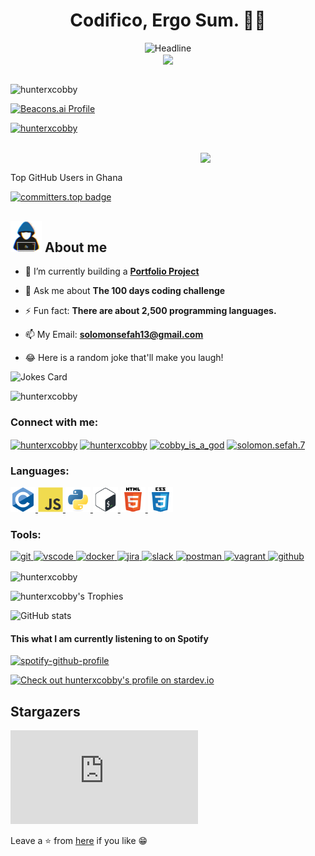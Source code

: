 
<h1 align="center"> Codifico, Ergo Sum. 👨‍💻 </h1>
 <div align="center">
  <img src="https://readme-typing-svg.herokuapp.com?color=0000FF&size=32&center=true&vCenter=true&width=600&height=50&lines=Hi+there+I'm+Cobby+%F0%9F%91%8B;👨‍💻+++Full-Stack+Developer;Software+Engineer;Problem+Solver;Freelancer;Open-Source+Enthusiast" alt="Headline" />
</div>

<div align="center">
   <a  href = "https://youtu.be/ruawVE5GwM8">
<img align = "center" src = "https://cdn.discordapp.com/attachments/1131513718363127919/1134424542027206656/ezgif.com-optimize.gif" />
   </a>
</div>

<br>

<p align="left"> <img src="https://komarev.com/ghpvc/?username=hunterxcobby&label=Profile%20views&color=0e75b6&style=flat" alt="hunterxcobby" /> </p>

[![Beacons.ai Profile](https://img.shields.io/badge/About_Me-cobbysefah-9cf?style=for-the-badge&logo=beacons&color=blue)](https://beacons.ai/cobbysefahsolomon)

<p align="left"> <a href="https://twitter.com/hunterxcobby" target="blank"><img src="https://img.shields.io/twitter/follow/hunterxcobby?logo=twitter&style=for-the-badge" alt="hunterxcobby" /></a> </p>

<br>
<div align="right">
  <img align="right" src="https://user-images.githubusercontent.com/63050133/156676671-d5b2e362-97d4-4404-9447-dd71ddfea82f.gif" width="200px"/>
</div>
<br>

<p> Top GitHub Users in Ghana</p>

[![committers.top badge](https://user-badge.committers.top/ghana/hunterxcobby.svg)](https://user-badge.committers.top/ghana/hunterxcobby)


## <picture><img src = "https://github.com/0xAbdulKhalid/0xAbdulKhalid/raw/main/assets/mdImages/about_me.gif" width = 50px></picture> **About me**

- 🔭 I’m currently building a [**Portfolio Project**](https://github.com/hunterxcobby/TimelyCare)

- 💬 Ask me about **The 100 days coding challenge**

- ⚡ Fun fact: **There are about 2,500 programming languages.**

- 📫 My Email: **solomonsefah13@gmail.com**

-  😂 Here is a random joke that'll make you laugh!
  
![Jokes Card](https://readme-jokes.vercel.app/api?theme=algolia&borderColor=white)

 <p align="left">
  <img src="https://github-readme-streak-stats.herokuapp.com/?user=hunterxcobby&theme=algolia" alt="hunterxcobby" />
</p>


<h3 align="left">Connect with me:</h3>
<p align="left">
<a href="https://twitter.com/hunterxcobby" target="blank"><img align="center" src="https://raw.githubusercontent.com/rahuldkjain/github-profile-readme-generator/master/src/images/icons/Social/twitter.svg" alt="hunterxcobby" height="30" width="40" /></a>
<a href="https://www.linkedin.com/in/cobby-sefah-solomon-~-c-s-s-6460bb279" target="blank"><img align="center" src="https://raw.githubusercontent.com/rahuldkjain/github-profile-readme-generator/master/src/images/icons/Social/linked-in-alt.svg" alt="hunterxcobby" height="30" width="40" /></a>
<a href="https://www.instagram.com/cobby_is_a_god/" target="_blank"><img align="center" src="https://raw.githubusercontent.com/rahuldkjain/github-profile-readme-generator/master/src/images/icons/Social/instagram.svg" alt="cobby_is_a_god" height="30" width="40" /></a>
<a href="https://m.facebook.com/solomon.sefah.7" target="blank"><img align="center" src="https://raw.githubusercontent.com/rahuldkjain/github-profile-readme-generator/master/src/images/icons/Social/facebook.svg" alt="solomon.sefah.7" height="30" width="40" /></a>
</p>

<h3 align="left">Languages:</h3>
<p align="left">
  <a href="https://www.cprogramming.com/" target="_blank" rel="noreferrer">
    <img src="https://raw.githubusercontent.com/devicons/devicon/master/icons/c/c-original.svg" alt="c" width="40" height="40"/>
  </a>
  <a href="https://developer.mozilla.org/en-US/docs/Web/JavaScript" target="_blank" rel="noreferrer">
    <img src="https://raw.githubusercontent.com/devicons/devicon/master/icons/javascript/javascript-original.svg" alt="javascript" width="40" height="40"/>
  </a>
  <a href="https://www.python.org" target="_blank" rel="noreferrer">
    <img src="https://raw.githubusercontent.com/devicons/devicon/master/icons/python/python-original.svg" alt="python" width="40" height="40"/>
  </a>
  <a href="https://en.wikipedia.org/wiki/Bash_(Unix_shell)" target="_blank" rel="noreferrer">
    <img src="https://raw.githubusercontent.com/devicons/devicon/master/icons/bash/bash-original.svg" alt="shell" width="40" height="40"/>
  </a>
  <a href="https://www.w3schools.com/html/" target="_blank" rel="noreferrer">
    <img src="https://raw.githubusercontent.com/devicons/devicon/master/icons/html5/html5-original-wordmark.svg" alt="html5" width="40" height="40"/>
  </a>
  <a href="https://www.w3schools.com/css/" target="_blank" rel="noreferrer">
    <img src="https://raw.githubusercontent.com/devicons/devicon/master/icons/css3/css3-original-wordmark.svg" alt="css3" width="40" height="40"/>
  </a>
</p>

<h3 align="left">Tools:</h3>
<p align="left">
  <a href="https://git-scm.com/" target="_blank" rel="noreferrer">
    <img src="https://www.vectorlogo.zone/logos/git-scm/git-scm-icon.svg" alt="git" width="40" height="40"/>
  </a>
  <a href="https://code.visualstudio.com/" target="_blank" rel="noreferrer">
    <img src="https://www.vectorlogo.zone/logos/visualstudio_code/visualstudio_code-icon.svg" alt="vscode" width="40" height="40"/>
  </a>
  <a href="https://www.docker.com/" target="_blank" rel="noreferrer">
    <img src="https://www.vectorlogo.zone/logos/docker/docker-icon.svg" alt="docker" width="40" height="40"/>
  </a>
  <a href="https://www.atlassian.com/software/jira" target="_blank" rel="noreferrer">
    <img src="https://www.vectorlogo.zone/logos/atlassian_jira/atlassian_jira-icon.svg" alt="jira" width="40" height="40"/>
  </a>
  <a href="https://slack.com/" target="_blank" rel="noreferrer">
    <img src="https://www.vectorlogo.zone/logos/slack/slack-icon.svg" alt="slack" width="40" height="40"/>
  </a>
  <a href="https://www.postman.com/" target="_blank" rel="noreferrer">
    <img src="https://www.vectorlogo.zone/logos/getpostman/getpostman-icon.svg" alt="postman" width="40" height="40"/>
  </a>
  <a href="https://www.vagrantup.com/" target="_blank" rel="noreferrer">
    <img src="https://www.vectorlogo.zone/logos/vagrantup/vagrantup-icon.svg" alt="vagrant" width="40" height="40"/>
  </a>
  <a href="https://github.com/" target="_blank" rel="noreferrer">
    <img src="https://www.vectorlogo.zone/logos/github/github-icon.svg" alt="github" width="40" height="40"/>
  </a>
</p>


<p align="left">
   <img align="center" src="https://github-readme-stats-eight-theta.vercel.app/api/top-langs/?username=hunterxcobby&layout=compact&langs_count=8&theme=algolia" alt="hunterxcobby" />
</p>

<p align="left">
  <img src="https://github-profile-trophy.vercel.app/?username=hunterxcobby&theme=algolia&column=3&row=2&margin-w=15&margin-h=15&no-bg=false" alt="hunterxcobby's Trophies" />
</p>

![GitHub stats](https://github-readme-stats.vercel.app/api?username=hunterxcobby&theme=algolia&show_icons=true&count_private=true&hide_title=true)

#### This what I am currently listening to on Spotify
[![spotify-github-profile](https://spotify-github-profile.vercel.app/api/view?uid=31ykhnv377chgieaafqozwmzgd2e&cover_image=true&theme=default&show_offline=false&background_color=121212&interchange=false)](https://github.com/kittinan/spotify-github-profile)

[![Check out hunterxcobby's profile on stardev.io](https://stardev.io/developers/hunterxcobby/badge/languages/global.svg)](https://stardev.io/developers/hunterxcobby)

## Stargazers

[![Stargazers](http://bytecrank.com/nastyox/reporoster/php/stargazersSVG.php?user=hunterxcobby&repo=hunterxcobby&theme=algolia)](https://github.com/hunterxcobby/hunterxcobby/stargazers)

Leave a ⭐ from [here](https://github.com/hunterxcobby/hunterxcobby) if you like 😁

 <!--<img src="https://github-readme-activity-graph.vercel.app/graph?username=hunterxcobby&theme=high-contrast&height=250" alt="GitHub Activity Graph">-->


